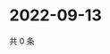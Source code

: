 # 2022-09-13

共 0 条

<!-- BEGIN WEIBO -->
<!-- 最后更新时间 Tue Sep 13 2022 16:22:33 GMT+0800 (China Standard Time) -->

<!-- END WEIBO -->
